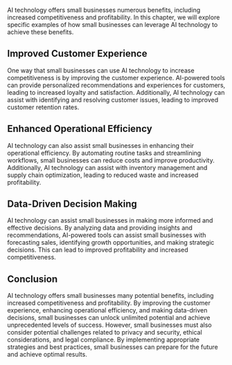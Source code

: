 

AI technology offers small businesses numerous benefits, including increased competitiveness and profitability. In this chapter, we will explore specific examples of how small businesses can leverage AI technology to achieve these benefits.

Improved Customer Experience
----------------------------

One way that small businesses can use AI technology to increase competitiveness is by improving the customer experience. AI-powered tools can provide personalized recommendations and experiences for customers, leading to increased loyalty and satisfaction. Additionally, AI technology can assist with identifying and resolving customer issues, leading to improved customer retention rates.

Enhanced Operational Efficiency
-------------------------------

AI technology can also assist small businesses in enhancing their operational efficiency. By automating routine tasks and streamlining workflows, small businesses can reduce costs and improve productivity. Additionally, AI technology can assist with inventory management and supply chain optimization, leading to reduced waste and increased profitability.

Data-Driven Decision Making
---------------------------

AI technology can assist small businesses in making more informed and effective decisions. By analyzing data and providing insights and recommendations, AI-powered tools can assist small businesses with forecasting sales, identifying growth opportunities, and making strategic decisions. This can lead to improved profitability and increased competitiveness.

Conclusion
----------

AI technology offers small businesses many potential benefits, including increased competitiveness and profitability. By improving the customer experience, enhancing operational efficiency, and making data-driven decisions, small businesses can unlock unlimited potential and achieve unprecedented levels of success. However, small businesses must also consider potential challenges related to privacy and security, ethical considerations, and legal compliance. By implementing appropriate strategies and best practices, small businesses can prepare for the future and achieve optimal results.

